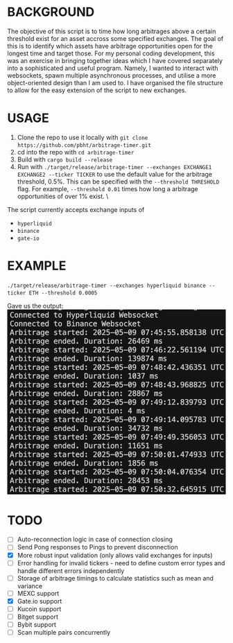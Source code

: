 # BACKGROUND
The objective of this script is to time how long arbitrages above a certain threshold exist for an asset accross some specified exchanges. The goal of this is to identify which assets have arbitrage opportunities open for the longest time and target those. For my personal coding development, this was an exercise in bringing together ideas which I have covered separately into a sophisticated and useful program. Namely, I wanted to interact with websockets, spawn multiple asynchronous processes, and utilise a more object-oriented design than I am used to. I have organised the file structure to allow for the easy extension of the script to new exchanges. 

# USAGE
1. Clone the repo to use it locally with `git clone https://github.com/pbht/arbitrage-timer.git`
2. cd into the repo with `cd arbitrage-timer`
3. Build with `cargo build --release`
4. Run with `./target/release/arbitrage-timer --exchanges EXCHANGE1 EXCHANGE2 --ticker TICKER` to use the default value for the arbitrage threshold, 0.5%. This can be specified with the `--threshold THRESHOLD` flag. For example, `--threshold 0.01` times how long a arbitrage opportunities of over 1% exist. \
   
The script currently accepts exchange inputs of 
- `hyperliquid`
- `binance`
- `gate-io`

# EXAMPLE
`./target/release/arbitrage-timer --exchanges hyperliquid binance --ticker ETH --threshold 0.0005`

Gave us the output: \
![Arbitrage Timer Output](assets/arbitrage-timer-demo.png)

# TODO
- [ ] Auto-reconnection logic in case of connection closing
- [ ] Send Pong responses to Pings to prevent disconnection
- [x] More robust input validation (only allows valid exchanges for inputs) 
- [ ] Error handling for invalid tickers - need to define custom error types and handle different errors independently
- [ ] Storage of arbitrage timings to calculate statistics such as mean and variance
- [ ] MEXC support
- [x] Gate.io support
- [ ] Kucoin support
- [ ] Bitget support
- [ ] Bybit support
- [ ] Scan multiple pairs concurrently
